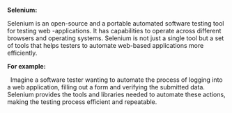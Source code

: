 ﻿**Selenium:**

Selenium is an open-source and a portable automated software testing tool for testing web -applications. It has capabilities to operate across different browsers and operating systems. Selenium is not just a single tool but a set of tools that helps testers to automate web-based applications more efficiently.

**For example:**

` `Imagine a software tester wanting to automate the process of logging into a web application, filling out a form and verifying the submitted data. Selenium provides the tools and libraries needed to automate these actions, making the testing process efficient and repeatable.


